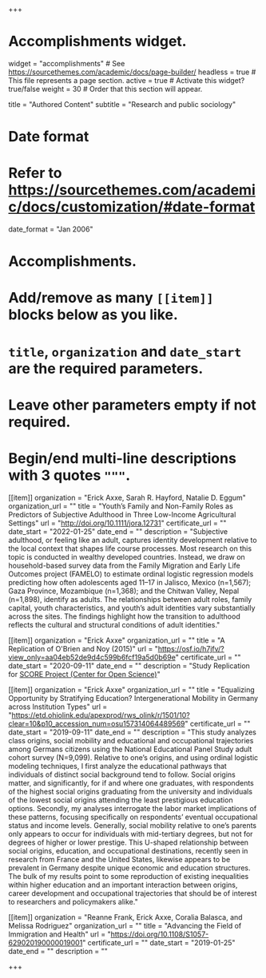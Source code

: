+++
# Accomplishments widget.
widget = "accomplishments"  # See https://sourcethemes.com/academic/docs/page-builder/
headless = true  # This file represents a page section.
active = true  # Activate this widget? true/false
weight = 30  # Order that this section will appear.

title = "Authored Content"
subtitle = "Research and public sociology"

# Date format
#   Refer to https://sourcethemes.com/academic/docs/customization/#date-format
date_format = "Jan 2006"

# Accomplishments.
#   Add/remove as many `[[item]]` blocks below as you like.
#   `title`, `organization` and `date_start` are the required parameters.
#   Leave other parameters empty if not required.
#   Begin/end multi-line descriptions with 3 quotes `"""`.

[[item]]
  organization = "Erick Axxe, Sarah R. Hayford, Natalie D. Eggum"
  organization_url = ""
  title = "Youth’s Family and Non-Family Roles as Predictors of Subjective Adulthood in Three Low-Income Agricultural Settings"
  url = "http://doi.org/10.1111/jora.12731"
  certificate_url = ""
  date_start = "2022-01-25"
  date_end = ""
  description = "Subjective adulthood, or feeling like an adult, captures identity development relative to the local context that shapes life course processes. Most research on this topic is conducted in wealthy developed countries. Instead, we draw on household-based survey data from the Family Migration and Early Life Outcomes project (FAMELO) to estimate ordinal logistic regression models predicting how often adolescents aged 11–17 in Jalisco, Mexico (n=1,567); Gaza Province, Mozambique (n=1,368); and the Chitwan Valley, Nepal (n=1,898), identify as adults. The relationships between adult roles, family capital, youth characteristics, and youth’s adult identities vary substantially across the sites. The findings highlight how the transition to adulthood reflects the cultural and structural conditions of adult identities."

[[item]]
  organization = "Erick Axxe"
  organization_url = ""
  title = "A Replication of O'Brien and Noy (2015)"
  url = "https://osf.io/h7jfv/?view_only=aa04eb52de9d4c599b6fcf19a5d0b69e"
  certificate_url = ""
  date_start = "2020-09-11"
  date_end = ""
  description = "Study Replication for [SCORE Project (Center for Open Science)](https://www.cos.io/score)"

[[item]]
  organization = "Erick Axxe"
  organization_url = ""
  title = "Equalizing Opportunity by Stratifying Education? Intergenerational Mobility in Germany across Institution Types"
  url = "https://etd.ohiolink.edu/apexprod/rws_olink/r/1501/10?clear=10&p10_accession_num=osu157314064489569"
  certificate_url = ""
  date_start = "2019-09-11"
  date_end = ""
  description = "This study analyzes class origins, social mobility and educational and occupational trajectories among Germans citizens using the National Educational Panel Study adult cohort survey (N=9,099). Relative to one’s origins, and using ordinal logistic modeling techniques, I first analyze the educational pathways that individuals of distinct social background tend to follow. Social origins matter, and significantly, for if and where one graduates, with respondents of the highest social origins graduating from the university and individuals of the lowest social origins attending the least prestigious education options. Secondly, my analyses interrogate the labor market implications of these patterns, focusing specifically on respondents’ eventual occupational status and income levels. Generally, social mobility relative to one’s parents only appears to occur for individuals with mid-tertiary degrees, but not for degrees of higher or lower prestige. This U-shaped relationship between social origins, education, and occupational destinations, recently seen in research from France and the United States, likewise appears to be prevalent in Germany despite unique economic and education structures. The bulk of my results point to some reproduction of existing inequalities within higher education and an important interaction between origins, career development and occupational trajectories that should be of interest to researchers and policymakers alike."

[[item]]
  organization = "Reanne Frank, Erick Axxe, Coralia Balasca, and Melissa Rodriguez"
  organization_url = ""
  title = "Advancing the Field of Immigration and Health"
  url = "https://doi.org/10.1108/S1057-629020190000019001"
  certificate_url = ""
  date_start = "2019-01-25"
  date_end = ""
  description = ""

+++